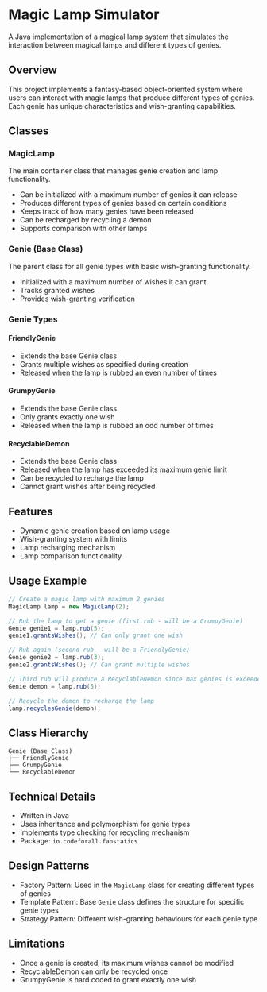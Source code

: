 # Magic Lamp Simulator

A Java implementation of a magical lamp system that simulates the interaction between magical lamps and different types of genies.

## Overview

This project implements a fantasy-based object-oriented system where users can interact with magic lamps that produce different types of genies. Each genie has unique characteristics and wish-granting capabilities.

## Classes

### MagicLamp
The main container class that manages genie creation and lamp functionality.
- Can be initialized with a maximum number of genies it can release
- Produces different types of genies based on certain conditions
- Keeps track of how many genies have been released
- Can be recharged by recycling a demon
- Supports comparison with other lamps

### Genie (Base Class)
The parent class for all genie types with basic wish-granting functionality.
- Initialized with a maximum number of wishes it can grant
- Tracks granted wishes
- Provides wish-granting verification

### Genie Types

#### FriendlyGenie
- Extends the base Genie class
- Grants multiple wishes as specified during creation
- Released when the lamp is rubbed an even number of times

#### GrumpyGenie
- Extends the base Genie class
- Only grants exactly one wish
- Released when the lamp is rubbed an odd number of times

#### RecyclableDemon
- Extends the base Genie class
- Released when the lamp has exceeded its maximum genie limit
- Can be recycled to recharge the lamp
- Cannot grant wishes after being recycled

## Features

- Dynamic genie creation based on lamp usage
- Wish-granting system with limits
- Lamp recharging mechanism
- Lamp comparison functionality

## Usage Example

```java
// Create a magic lamp with maximum 2 genies
MagicLamp lamp = new MagicLamp(2);

// Rub the lamp to get a genie (first rub - will be a GrumpyGenie)
Genie genie1 = lamp.rub(5);
genie1.grantsWishes(); // Can only grant one wish

// Rub again (second rub - will be a FriendlyGenie)
Genie genie2 = lamp.rub(3);
genie2.grantsWishes(); // Can grant multiple wishes

// Third rub will produce a RecyclableDemon since max genies is exceeded
Genie demon = lamp.rub(5);

// Recycle the demon to recharge the lamp
lamp.recyclesGenie(demon);
```

## Class Hierarchy

```
Genie (Base Class)
├── FriendlyGenie
├── GrumpyGenie
└── RecyclableDemon
```

## Technical Details

- Written in Java
- Uses inheritance and polymorphism for genie types
- Implements type checking for recycling mechanism
- Package: `io.codeforall.fanstatics`

## Design Patterns

- Factory Pattern: Used in the `MagicLamp` class for creating different types of genies
- Template Pattern: Base `Genie` class defines the structure for specific genie types
- Strategy Pattern: Different wish-granting behaviours for each genie type

## Limitations

- Once a genie is created, its maximum wishes cannot be modified
- RecyclableDemon can only be recycled once
- GrumpyGenie is hard coded to grant exactly one wish
